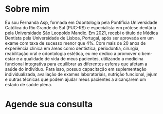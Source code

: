# Sobre mim

Eu sou Fernanda Asp, formada em Odontologia pela Pontifícia Universidade Católica do Rio Grande do Sul (PUC-RS) e especialista em prótese dentária pela Universidade São Leopoldo Mandic. Em 2021, recebi o título de Médica Dentista pela Universidade de Lisboa, Portugal, após ser aprovada em um exame com taxa de sucesso menor que 4%. Com mais de 20 anos de experiência clínica em áreas como dentística, periodontia, cirurgia, reabilitação oral e odontologia estética, eu me dedico a promover o bem-estar e a qualidade de vida de meus pacientes, utilizando a medicina funcional integrativa para equilibrar as diferentes esferas que afetam a saúde do indivíduo. Para isso, possuo capacitação em suplementação individualizada, avaliação de exames laboratoriais, nutrição funcional, jejum e outras técnicas que podem ajudar meus pacientes a alcançarem um estado de saúde plena.

# Agende sua consulta
